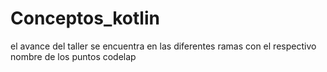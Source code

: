 # Conceptos_kotlin

el avance del taller se encuentra en las diferentes ramas con el respectivo nombre de los puntos codelap
